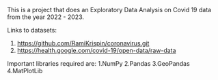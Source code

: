 This is a project that does an Exploratory Data Analysis on Covid 19 data from the year 2022 - 2023.

Links to datasets:
1. https://github.com/RamiKrispin/coronavirus.git
2. https://health.google.com/covid-19/open-data/raw-data

Important libraries required are:
1.NumPy
2.Pandas
3.GeoPandas
4.MatPlotLib
